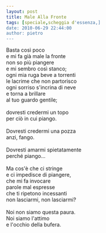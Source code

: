 ```yaml
---
layout: post
title: Male Alla Fronte
tags: [speciale,scheggia d'essenza,]
date: 2010-06-29 22:44:00
author: pietro
---
```

Basta così poco<br/>e mi fa già male la fronte<br/>non so più piangere<br/>e mi sembro così stanco;<br/>ogni mia ruga beve a torrenti<br/>le lacrime che non partorisco<br/>ogni sorriso s'incrina di neve<br/>e torna a brillare<br/>al tuo guardo gentile;<br/><br/>dovresti credermi un topo<br/>per ciò in cui piango.<br/><br/>Dovresti credermi una pozza<br/>anzi, fango.<br/><br/>Dovresti amarmi spietatamente<br/>perché piango...<br/><br/>Ma cos'è che ci stringe<br/>e ci impedisce di piangere,<br/>che mi fa invocare<br/>parole mal espresse<br/>che ti ripetono incessanti<br/>non lasciarmi, non lasciarmi?<br/><br/>Noi non siamo questa paura.<br/>Noi siamo l'attimo<br/>e l'occhio della bufera.
